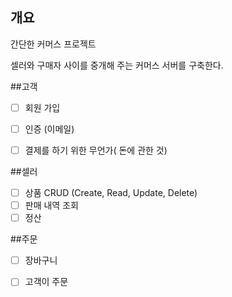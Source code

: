 ## 개요
간단한 커머스 프로젝트

셀러와 구매자 사이를 중개해 주는 커머스 서버를 구축한다.

##고객
- [ ] 회원 가입
- [ ] 인증 (이메일)
- [ ] 결제를 하기 위한 무언가( 돈에 관한 것)


##셀러
- [ ] 상품 CRUD (Create, Read, Update, Delete)
- [ ] 판매 내역 조회
- [ ] 정산

##주문
- [ ] 장바구니
- [ ] 고객이 주문

